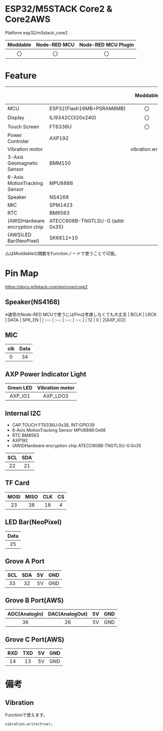 # ESP32/M5STACK Core2 & Core2AWS
Platform esp32/m5stack_core2

|Moddable|Node-RED MCU|Node-RED MCU Plugin|
|:--:|:--:|:--:|
|〇|〇|〇|

# Feature
| | | Moddable | NodeRED MCU |備考|
|:--|:--|:--: |:--: |:--|
| MCU | ESP32(Flash16MB+PSRAM8MB) | 〇 | 〇 ||  
| Display |ILI9342C(320x240)| 〇|Dashboard||
| Touch Screen | FT6336U |〇|DashBoard||
|Power Controler|AXP192||||
|Vibration motor||vibration.write|△||
|3-Axis Geomagnetic Sensor|BMM150|||
|6-Axis MotionTracking Sensor|MPU6886|||
| Speaker |NS4168|  | audioout|  |
| MIC |SPM1423|  |  |  |
| RTC |BM8563|  |  |  |
|(AWS)Hardware encryption chip|ATECC608B-TNGTLSU-G (addr 0x35)||||
|(AWS)LED Bar(NeoPixel)|SK6812*10||neopixels||
△はModdableの関数をFunctionノードで使うことで可能。

# Pin Map
https://docs.m5stack.com/en/core/core2

## Speaker(NS4168) 
※通常のNode-RED MCUで使うにはPinは考慮しなくても大丈夫
| BCLK | LRCK | DATA | SPK_EN | 
| :--: | :--: | :--: | :--: |
| 12  | 0 | 2|AXP_IO2|
## MIC
| clk | Data|
| :--: |:--: |
| 0  |34|
## AXP Power Indicator Light
| Green LED | Vibration motor|
| :----: | :----: |
| AXP_IO1| AXP_LDO3|

## Internal I2C
- CAP.TOUCH FT6336U:0x38, INT:GPIO39
- 6-Axis MotionTracking Sensor MPU6886:0x68
- RTC BM8563
- AXP192
- (AWS)Hardware encryption chip ATECC608B-TNGTLSU-G:0x35

| SCL | SDA |
| :-: | :-: |
| 22  | 21  |

## TF Card
| MOSI | MISO | CLK | CS  |
| :--: | :--: | :-: | :-: |
| 23   | 38   | 18  | 4   |

## LED Bar(NeoPixel)
|Data|
|:--:|
|25|

## Grove A Port
| SCL | SDA | 5V  | GND |
| :-: | :-: | :-: | :-: |
| 33  | 32  | 5V  | GND |
## Grove B Port(AWS)
| ADC(AnalogIn) | DAC(AnalogOut) | 5V  | GND |
| :-: | :-: | :-: | :-: |
| 36  | 26  | 5V  | GND |
## Grove C Port(AWS)
| RXD | TXD | 5V  | GND |
| :-: | :-: | :-: | :-: |
| 14  | 13  | 5V  | GND |

# 備考
## Vibration
Functionで使えます。
```
vibration.write(true);
```